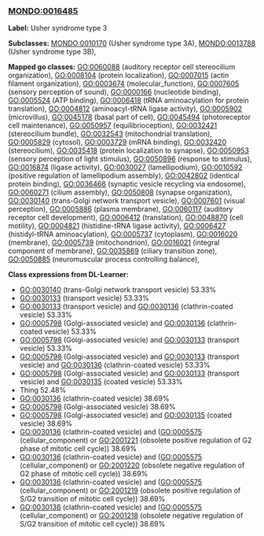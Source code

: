
### [MONDO:0016485](http://purl.obolibrary.org/obo/MONDO_0016485)
**Label:** Usher syndrome type 3

**Subclasses:** [MONDO:0010170](http://purl.obolibrary.org/obo/MONDO_0010170) (Usher syndrome type 3A), [MONDO:0013788](http://purl.obolibrary.org/obo/MONDO_0013788) (Usher syndrome type 3B), 

**Mapped go classes:** [GO:0060088](http://purl.obolibrary.org/obo/GO_0060088) (auditory receptor cell stereocilium organization), [GO:0008104](http://purl.obolibrary.org/obo/GO_0008104) (protein localization), [GO:0007015](http://purl.obolibrary.org/obo/GO_0007015) (actin filament organization), [GO:0003674](http://purl.obolibrary.org/obo/GO_0003674) (molecular_function), [GO:0007605](http://purl.obolibrary.org/obo/GO_0007605) (sensory perception of sound), [GO:0000166](http://purl.obolibrary.org/obo/GO_0000166) (nucleotide binding), [GO:0005524](http://purl.obolibrary.org/obo/GO_0005524) (ATP binding), [GO:0006418](http://purl.obolibrary.org/obo/GO_0006418) (tRNA aminoacylation for protein translation), [GO:0004812](http://purl.obolibrary.org/obo/GO_0004812) (aminoacyl-tRNA ligase activity), [GO:0005902](http://purl.obolibrary.org/obo/GO_0005902) (microvillus), [GO:0045178](http://purl.obolibrary.org/obo/GO_0045178) (basal part of cell), [GO:0045494](http://purl.obolibrary.org/obo/GO_0045494) (photoreceptor cell maintenance), [GO:0050957](http://purl.obolibrary.org/obo/GO_0050957) (equilibrioception), [GO:0032421](http://purl.obolibrary.org/obo/GO_0032421) (stereocilium bundle), [GO:0032543](http://purl.obolibrary.org/obo/GO_0032543) (mitochondrial translation), [GO:0005829](http://purl.obolibrary.org/obo/GO_0005829) (cytosol), [GO:0003729](http://purl.obolibrary.org/obo/GO_0003729) (mRNA binding), [GO:0032420](http://purl.obolibrary.org/obo/GO_0032420) (stereocilium), [GO:0035418](http://purl.obolibrary.org/obo/GO_0035418) (protein localization to synapse), [GO:0050953](http://purl.obolibrary.org/obo/GO_0050953) (sensory perception of light stimulus), [GO:0050896](http://purl.obolibrary.org/obo/GO_0050896) (response to stimulus), [GO:0016874](http://purl.obolibrary.org/obo/GO_0016874) (ligase activity), [GO:0030027](http://purl.obolibrary.org/obo/GO_0030027) (lamellipodium), [GO:0010592](http://purl.obolibrary.org/obo/GO_0010592) (positive regulation of lamellipodium assembly), [GO:0042802](http://purl.obolibrary.org/obo/GO_0042802) (identical protein binding), [GO:0036466](http://purl.obolibrary.org/obo/GO_0036466) (synaptic vesicle recycling via endosome), [GO:0060271](http://purl.obolibrary.org/obo/GO_0060271) (cilium assembly), [GO:0050808](http://purl.obolibrary.org/obo/GO_0050808) (synapse organization), [GO:0030140](http://purl.obolibrary.org/obo/GO_0030140) (trans-Golgi network transport vesicle), [GO:0007601](http://purl.obolibrary.org/obo/GO_0007601) (visual perception), [GO:0005886](http://purl.obolibrary.org/obo/GO_0005886) (plasma membrane), [GO:0060117](http://purl.obolibrary.org/obo/GO_0060117) (auditory receptor cell development), [GO:0006412](http://purl.obolibrary.org/obo/GO_0006412) (translation), [GO:0048870](http://purl.obolibrary.org/obo/GO_0048870) (cell motility), [GO:0004821](http://purl.obolibrary.org/obo/GO_0004821) (histidine-tRNA ligase activity), [GO:0006427](http://purl.obolibrary.org/obo/GO_0006427) (histidyl-tRNA aminoacylation), [GO:0005737](http://purl.obolibrary.org/obo/GO_0005737) (cytoplasm), [GO:0016020](http://purl.obolibrary.org/obo/GO_0016020) (membrane), [GO:0005739](http://purl.obolibrary.org/obo/GO_0005739) (mitochondrion), [GO:0016021](http://purl.obolibrary.org/obo/GO_0016021) (integral component of membrane), [GO:0035869](http://purl.obolibrary.org/obo/GO_0035869) (ciliary transition zone), [GO:0050885](http://purl.obolibrary.org/obo/GO_0050885) (neuromuscular process controlling balance), 

**Class expressions from DL-Learner:**

- [GO:0030140](http://purl.obolibrary.org/obo/GO_0030140) (trans-Golgi network transport vesicle) 53.33%
- [GO:0030133](http://purl.obolibrary.org/obo/GO_0030133) (transport vesicle) 53.33%
- [GO:0030133](http://purl.obolibrary.org/obo/GO_0030133) (transport vesicle) and [GO:0030136](http://purl.obolibrary.org/obo/GO_0030136) (clathrin-coated vesicle) 53.33%
- [GO:0005798](http://purl.obolibrary.org/obo/GO_0005798) (Golgi-associated vesicle) and [GO:0030136](http://purl.obolibrary.org/obo/GO_0030136) (clathrin-coated vesicle) 53.33%
- [GO:0005798](http://purl.obolibrary.org/obo/GO_0005798) (Golgi-associated vesicle) and [GO:0030133](http://purl.obolibrary.org/obo/GO_0030133) (transport vesicle) 53.33%
- [GO:0005798](http://purl.obolibrary.org/obo/GO_0005798) (Golgi-associated vesicle) and [GO:0030133](http://purl.obolibrary.org/obo/GO_0030133) (transport vesicle) and [GO:0030136](http://purl.obolibrary.org/obo/GO_0030136) (clathrin-coated vesicle) 53.33%
- [GO:0005798](http://purl.obolibrary.org/obo/GO_0005798) (Golgi-associated vesicle) and [GO:0030133](http://purl.obolibrary.org/obo/GO_0030133) (transport vesicle) and [GO:0030135](http://purl.obolibrary.org/obo/GO_0030135) (coated vesicle) 53.33%
- Thing 52.48%
- [GO:0030136](http://purl.obolibrary.org/obo/GO_0030136) (clathrin-coated vesicle) 38.69%
- [GO:0005798](http://purl.obolibrary.org/obo/GO_0005798) (Golgi-associated vesicle) 38.69%
- [GO:0005798](http://purl.obolibrary.org/obo/GO_0005798) (Golgi-associated vesicle) and [GO:0030135](http://purl.obolibrary.org/obo/GO_0030135) (coated vesicle) 38.69%
- [GO:0030136](http://purl.obolibrary.org/obo/GO_0030136) (clathrin-coated vesicle) and ([GO:0005575](http://purl.obolibrary.org/obo/GO_0005575) (cellular_component) or [GO:2001221](http://purl.obolibrary.org/obo/GO_2001221) (obsolete positive regulation of G2 phase of mitotic cell cycle)) 38.69%
- [GO:0030136](http://purl.obolibrary.org/obo/GO_0030136) (clathrin-coated vesicle) and ([GO:0005575](http://purl.obolibrary.org/obo/GO_0005575) (cellular_component) or [GO:2001220](http://purl.obolibrary.org/obo/GO_2001220) (obsolete negative regulation of G2 phase of mitotic cell cycle)) 38.69%
- [GO:0030136](http://purl.obolibrary.org/obo/GO_0030136) (clathrin-coated vesicle) and ([GO:0005575](http://purl.obolibrary.org/obo/GO_0005575) (cellular_component) or [GO:2001219](http://purl.obolibrary.org/obo/GO_2001219) (obsolete positive regulation of S/G2 transition of mitotic cell cycle)) 38.69%
- [GO:0030136](http://purl.obolibrary.org/obo/GO_0030136) (clathrin-coated vesicle) and ([GO:0005575](http://purl.obolibrary.org/obo/GO_0005575) (cellular_component) or [GO:2001218](http://purl.obolibrary.org/obo/GO_2001218) (obsolete negative regulation of S/G2 transition of mitotic cell cycle)) 38.69%


